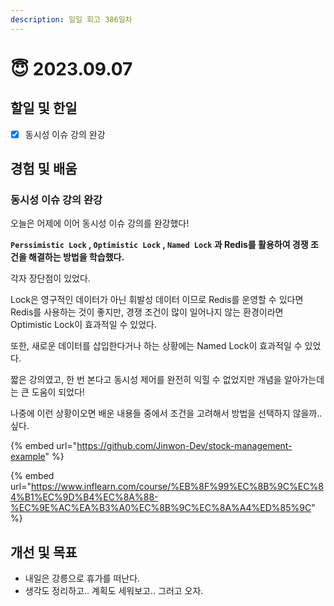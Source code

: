 ```yaml
---
description: 일일 회고 386일차
---
```


# 😇 2023.09.07

## 할일 및 한일&#x20;

* [x] 동시성 이슈 강의 완강&#x20;

## 경험 및 배움&#x20;

### 동시성 이슈 강의 완강&#x20;

오늘은 어제에 이어 동시성 이슈 강의를 완강했다!

**`Perssimistic Lock` , `Optimistic Lock` , `Named Lock` 과 Redis를 활용하여 경쟁 조건을 해결하는 방법을 학습했다.**

각자 장단점이 있었다.

Lock은 영구적인 데이터가 아닌 휘발성 데이터 이므로 Redis를 운영할 수 있다면 Redis를 사용하는 것이 좋지만, 경쟁 조건이 많이 일어나지 않는 환경이라면 Optimistic Lock이 효과적일 수 있었다.

또한, 새로운 데이터를 삽입한다거나 하는 상황에는 Named Lock이 효과적일 수 있었다.

짧은 강의였고, 한 번 본다고 동시성 제어를 완전히 익힐 수 없었지만 개념을 알아가는데는 큰 도움이 되었다!

나중에 이런 상황이오면 배운 내용들 중에서 조건을 고려해서 방법을 선택하지 않을까.. 싶다.

{% embed url="https://github.com/Jinwon-Dev/stock-management-example" %}

{% embed url="https://www.inflearn.com/course/%EB%8F%99%EC%8B%9C%EC%84%B1%EC%9D%B4%EC%8A%88-%EC%9E%AC%EA%B3%A0%EC%8B%9C%EC%8A%A4%ED%85%9C" %}

## 개선 및 목표&#x20;

* 내일은 강릉으로 휴가를 떠난다.&#x20;
* 생각도 정리하고.. 계획도 세워보고.. 그러고 오자.&#x20;
